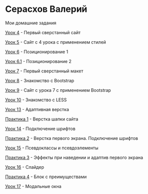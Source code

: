 # Серасхов Валерий

Мои домашние задания

[Урок 4](https://valera253.github.io/lesson_4 "Первый сверстанный сайт") - Первый сверстанный сайт

[Урок 5](https://valera253.github.io/lesson_5 "Описание") - Сайт с 4 урока с применением стилей

[Урок 6](https://valera253.github.io/lesson_6 "Описание") - Позиционирование 1

[Урок 6.1](https://valera253.github.io/lesson_6.1 "Описание") - Позиционирование 2

[Урок 7](https://valera253.github.io/lesson_7 "Описание") - Первый сверстанный макет

[Урок 8](https://valera253.github.io/lesson_8 "Описание") - Знакомство с Bootstrap

[Урок 9](https://valera253.github.io/lesson_9 "Описание") - Сайт с урока 7 с применением Bootstrap

[Урок 10](https://valera253.github.io/lesson_10 "Описание") - Знакомство с LESS

[Урок 13](https://valera253.github.io/lesson_13 "Описание") - Адаптивная верстка

[Практика 1](https://valera253.github.io/practice_1 "Описание") - Верстка шапки сайта

[Урок 14](https://valera253.github.io/lesson_14 "Описание") - Подключение шрифтов

[Практика 2](https://valera253.github.io/practice_2 "Описание") - Верстка первого экрана. Подключение шрифтов

[Урок 15](https://valera253.github.io/lesson_15 "Описание") - Псевдоклассы и псевдоэлементы

[Практика 3](https://valera253.github.io/practice_3 "Описание") - Эффекты при наведении и адаптив первого экрана

[Урок 16](https://valera253.github.io/lesson_16 "Описание") - Слайдер

[Практика 4](https://valera253.github.io/practice_4 "Описание") - Блок с преимуществами

[Урок 17](https://valera253.github.io/lesson_17 "Описание") - Модальные окна

